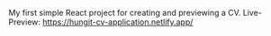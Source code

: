 My first simple React project for creating and previewing a CV.
Live-Preview: https://hungit-cv-application.netlify.app/
